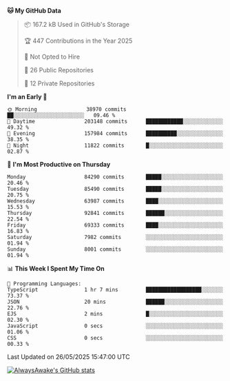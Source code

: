 <!--START_SECTION:waka-->
**🐱 My GitHub Data** 

> 📦 167.2 kB Used in GitHub's Storage 
 > 
> 🏆 447 Contributions in the Year 2025
 > 
> 🚫 Not Opted to Hire
 > 
> 📜 26 Public Repositories 
 > 
> 🔑 12 Private Repositories 
 > 
**I'm an Early 🐤** 

```text
🌞 Morning                38970 commits       ██░░░░░░░░░░░░░░░░░░░░░░░   09.46 % 
🌆 Daytime                203148 commits      ████████████░░░░░░░░░░░░░   49.32 % 
🌃 Evening                157984 commits      ██████████░░░░░░░░░░░░░░░   38.35 % 
🌙 Night                  11822 commits       █░░░░░░░░░░░░░░░░░░░░░░░░   02.87 % 
```
📅 **I'm Most Productive on Thursday** 

```text
Monday                   84290 commits       █████░░░░░░░░░░░░░░░░░░░░   20.46 % 
Tuesday                  85490 commits       █████░░░░░░░░░░░░░░░░░░░░   20.75 % 
Wednesday                63987 commits       ████░░░░░░░░░░░░░░░░░░░░░   15.53 % 
Thursday                 92841 commits       ██████░░░░░░░░░░░░░░░░░░░   22.54 % 
Friday                   69333 commits       ████░░░░░░░░░░░░░░░░░░░░░   16.83 % 
Saturday                 7982 commits        ░░░░░░░░░░░░░░░░░░░░░░░░░   01.94 % 
Sunday                   8001 commits        ░░░░░░░░░░░░░░░░░░░░░░░░░   01.94 % 
```


📊 **This Week I Spent My Time On** 

```text
💬 Programming Languages: 
TypeScript               1 hr 7 mins         ██████████████████░░░░░░░   73.37 % 
JSON                     20 mins             ██████░░░░░░░░░░░░░░░░░░░   22.76 % 
EJS                      2 mins              █░░░░░░░░░░░░░░░░░░░░░░░░   02.30 % 
JavaScript               0 secs              ░░░░░░░░░░░░░░░░░░░░░░░░░   01.06 % 
CSS                      0 secs              ░░░░░░░░░░░░░░░░░░░░░░░░░   00.33 % 
```


 Last Updated on 26/05/2025 15:47:00 UTC
<!--END_SECTION:waka-->

[![AlwaysAwake's GitHub stats](https://github-readme-stats.vercel.app/api?username=AlwaysAwake&show_icons=true&theme=github_dark&count_private=true)](https://github.com/AlwaysAwake/AlwaysAwake)
